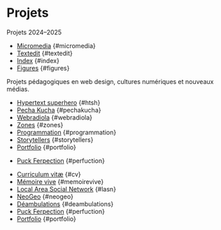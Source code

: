 
# Projets

Projets 2024–2025

<div class="gridlist" markdown=1>

* [Micromedia](micromedia) {#micromedia}
* [Textedit](textedit) {#textedit}
* [Index](index) {#index}
* [Figures](figures) {#figures}
  
</div>


Projets pédagogiques en web design, cultures numériques et nouveaux médias.

<div class="gridlist" markdown=1>

* [Hypertext superhero](htsh) {#htsh}
* [Pecha Kucha](pechakucha) {#pechakucha}
* [Webradiola](webradiola) {#webradiola}
* [Zones](zones) {#zones}
* [Program&shy;mation](programmation) {#programmation}
* [Storytellers](storytellers) {#storytellers}
* [Portfolio](portfolio) {#portfolio}
<!-- * [Textedit](textedit) {#textedit} -->
* [Puck Ferpection](perfuction) {#perfuction}
<!-- * [Micromedia](micromedia) {#micromedia} -->
* [Curriculum vitæ](cv) {#cv}
* [Mémoire vive](memoirevive) {#memoirevive}
* [Local Area Social Network](lasn) {#lasn}
* [NeoGeo](neogeo) {#neogeo}
* [Déambu&shy;lations](deambulations) {#deambulations}
* [Puck Ferpection](perfuction) {#perfuction}
* [Portfolio](portfolio) {#portfolio}
  
</div>